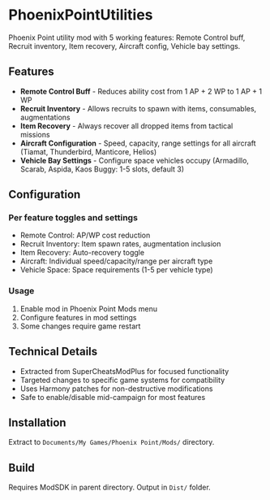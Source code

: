 # PhoenixPointUtilities

Phoenix Point utility mod with 5 working features: Remote Control buff, Recruit inventory, Item recovery, Aircraft config, Vehicle bay settings.

## Features

- **Remote Control Buff** - Reduces ability cost from 1 AP + 2 WP to 1 AP + 1 WP
- **Recruit Inventory** - Allows recruits to spawn with items, consumables, augmentations
- **Item Recovery** - Always recover all dropped items from tactical missions
- **Aircraft Configuration** - Speed, capacity, range settings for all aircraft (Tiamat, Thunderbird, Manticore, Helios)
- **Vehicle Bay Settings** - Configure space vehicles occupy (Armadillo, Scarab, Aspida, Kaos Buggy: 1-5 slots, default 3)

## Configuration

### Per feature toggles and settings
- Remote Control: AP/WP cost reduction
- Recruit Inventory: Item spawn rates, augmentation inclusion
- Item Recovery: Auto-recovery toggle
- Aircraft: Individual speed/capacity/range per aircraft type
- Vehicle Space: Space requirements (1-5 per vehicle type)

### Usage
1. Enable mod in Phoenix Point Mods menu
2. Configure features in mod settings
3. Some changes require game restart

## Technical Details

- Extracted from SuperCheatsModPlus for focused functionality
- Targeted changes to specific game systems for compatibility
- Uses Harmony patches for non-destructive modifications
- Safe to enable/disable mid-campaign for most features

## Installation

Extract to `Documents/My Games/Phoenix Point/Mods/` directory.

## Build

Requires ModSDK in parent directory. Output in `Dist/` folder.